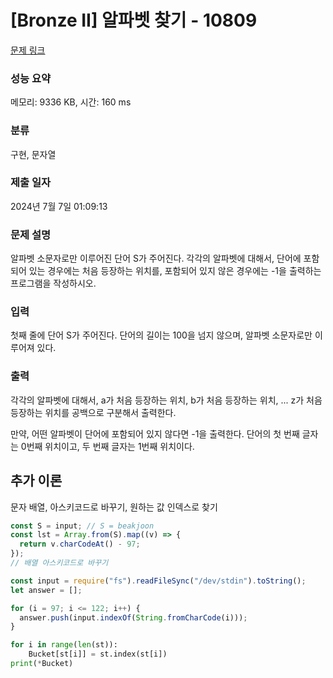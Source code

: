 # [Bronze II] 알파벳 찾기 - 10809

[문제 링크](https://www.acmicpc.net/problem/10809)

### 성능 요약

메모리: 9336 KB, 시간: 160 ms

### 분류

구현, 문자열

### 제출 일자

2024년 7월 7일 01:09:13

### 문제 설명

<p>알파벳 소문자로만 이루어진 단어 S가 주어진다. 각각의 알파벳에 대해서, 단어에 포함되어 있는 경우에는 처음 등장하는 위치를, 포함되어 있지 않은 경우에는 -1을 출력하는 프로그램을 작성하시오.</p>

### 입력

 <p>첫째 줄에 단어 S가 주어진다. 단어의 길이는 100을 넘지 않으며, 알파벳 소문자로만 이루어져 있다.</p>

### 출력

 <p>각각의 알파벳에 대해서, a가 처음 등장하는 위치, b가 처음 등장하는 위치, ... z가 처음 등장하는 위치를 공백으로 구분해서 출력한다.</p>

<p>만약, 어떤 알파벳이 단어에 포함되어 있지 않다면 -1을 출력한다. 단어의 첫 번째 글자는 0번째 위치이고, 두 번째 글자는 1번째 위치이다.</p>

## 추가 이론

문자 배열, 아스키코드로 바꾸기, 원하는 값 인덱스로 찾기

```javascript
const S = input; // S = beakjoon
const lst = Array.from(S).map((v) => {
  return v.charCodeAt() - 97;
});
// 배열 아스키코드로 바꾸기
```

```javascript
const input = require("fs").readFileSync("/dev/stdin").toString();
let answer = [];

for (i = 97; i <= 122; i++) {
  answer.push(input.indexOf(String.fromCharCode(i)));
}
```

```Python
for i in range(len(st)):
    Bucket[st[i]] = st.index(st[i])
print(*Bucket)
```
